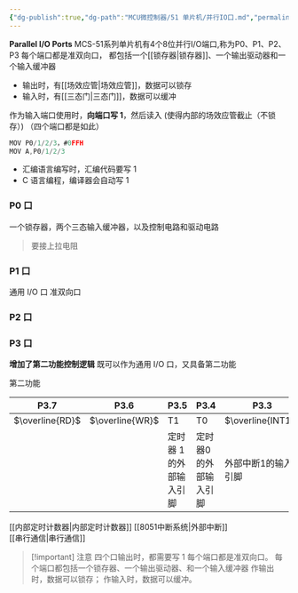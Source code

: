 ```yaml
---
{"dg-publish":true,"dg-path":"MCU微控制器/51 单片机/并行IO口.md","permalink":"/MCU微控制器/51 单片机/并行IO口/","dgPassFrontmatter":true,"noteIcon":"","created":"2024-06-09T21:52:54.268+08:00","updated":"2024-07-19T21:00:49.974+08:00"}
---
```


**Parallel I/O Ports**
MCS-51系列单片机有4个8位并行I/O端口,称为P0、P1、P2、P3
每个端口都是准双向口，
都包括一个[[锁存器\|锁存器]]、一个输出驱动器和一个输入缓冲器
- 输出时，有[[场效应管\|场效应管]]，数据可以锁存
- 输入时，有[[三态门\|三态门]]，数据可以缓冲

作为输入端口使用时，**向端口写 1**，然后读入
(使得内部的场效应管截止（不锁存）)   （四个端口都是如此）

```C
MOV P0/1/2/3，#0FFH
MOV A,P0/1/2/3
```

- 汇编语言编写时，汇编代码要写 1
- C 语言编程，编译器会自动写 1

### P0 口
一个锁存器，两个三态输入缓冲器，以及控制电路和驱动电路
>要接上拉电阻

### P1 口
通用 I/O 口
准双向口

### P2 口

### P3 口
**增加了第二功能控制逻辑**
既可以作为通用 I/O 口，又具备第二功能

第二功能

| P3.7            | P3.6            | P3.5         | P3.4        | P3.3              | P3.2              | P3.1     | P3.0     |
| --------------- | --------------- | ------------ | ----------- | ----------------- | ----------------- | -------- | -------- |
| $\overline{RD}$ | $\overline{WR}$ | T1           | T0          | $\overline{INT1}$ | $\overline{INT0}$ | TXD      | RXD      |
|                 |                 | 定时器 1的外部输入引脚 | 定时器0的外部输入引脚 | 外部中断1的输入引脚        | 外部中断 0的输入引脚       | 串行通信发送数据 | 串行通信接收数据 |

[[内部定时计数器\|内部定时计数器]]
[[8051中断系统\|外部中断]]   
[[串行通信\|串行通信]]


>[!important] 注意
>四个口输出时，都需要写 1
>每个端口都是准双向口。
>每个端口都包括一个锁存器、一个输出驱动器、和一个输入缓冲器
>作输出时，数据可以锁存；
>作输入时，数据可以缓冲。



